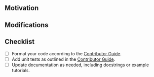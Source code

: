 <!-- Thank you for your contribution! We appreciate it. The following guidelines will help improve your pull request and facilitate feedback. If anything is unclear, don't hesitate to submit your pull request and ask the maintainers for assistance. -->

## Motivation

<!-- Explain the purpose of this PR and the goals it aims to achieve. -->

## Modifications

<!-- Describe the changes made in this PR. -->

## Checklist

- [ ] Format your code according to the [Contributor Guide](https://github.com/sgl-project/sglang/blob/main/docs/contributor_guide.md).
- [ ] Add unit tests as outlined in the [Contributor Guide](https://github.com/sgl-project/sglang/blob/main/docs/contributor_guide.md).
- [ ] Update documentation as needed, including docstrings or example tutorials.

